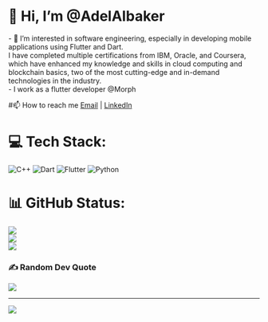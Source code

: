 <h1> 👋 Hi, I’m @AdelAlbaker</h1>
  - 👀 I’m interested in software engineering, especially in developing mobile applications using Flutter and Dart.<br>
  I have completed multiple certifications from IBM, Oracle, and Coursera,<br>
  which have enhanced my knowledge and skills in cloud computing and blockchain basics, two of the most cutting-edge and in-demand technologies in the industry.<br>
  - I work as a flutter developer @Morph

  #📫 How to reach me  [Email](mailto:adeeel221@gmail.com) | [LinkedIn](https://www.linkedin.com/in/adel-al-baker-752b40154/)
  # 💻 Tech Stack:

![C++](https://img.shields.io/badge/c++-%2300599C.svg?style=flat&logo=c%2B%2B&logoColor=white) ![Dart](https://img.shields.io/badge/dart-%230175C2.svg?style=flat&logo=dart&logoColor=white) ![Flutter](https://img.shields.io/badge/Flutter-%2302569B.svg?style=flat&logo=Flutter&logoColor=white) 
![Python](https://img.shields.io/badge/python-3670A0?style=flat&logo=python&logoColor=ffdd54)

# 📊 GitHub Status:
![](https://github-readme-stats.vercel.app/api?username=AdelAlbaker&theme=dark&hide_border=false&include_all_commits=true&count_private=false)<br/>
![](https://github-readme-streak-stats.herokuapp.com/?user=AdelAlbaker&theme=dark&hide_border=false)<br/>
![](https://github-readme-stats.vercel.app/api/top-langs/?username=AdelAlbaker&theme=dark&hide_border=false&include_all_commits=true&count_private=false&layout=compact)

### ✍️ Random Dev Quote
![](https://quotes-github-readme.vercel.app/api?type=vetical&theme=dark)

---
[![](https://visitcount.itsvg.in/api?id=AdelAlbaker&icon=0&color=1)](https://visitcount.itsvg.in)

<!---
AdelAlbaker/AdelAlbaker is a ✨ special ✨ repository because its `README.md` (this file) appears on your GitHub profile.
You can click the Preview link to take a look at your changes.
--->
